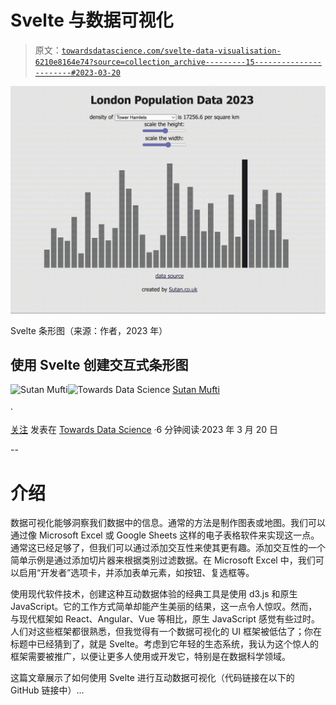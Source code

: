 # Svelte 与数据可视化

> 原文：[`towardsdatascience.com/svelte-data-visualisation-6210e8164e74?source=collection_archive---------15-----------------------#2023-03-20`](https://towardsdatascience.com/svelte-data-visualisation-6210e8164e74?source=collection_archive---------15-----------------------#2023-03-20)

![](img/81954de2afaf7180320431e00696f500.png)

Svelte 条形图（来源：作者，2023 年）

## 使用 Svelte 创建交互式条形图

[](https://sutan.co.uk/?source=post_page-----6210e8164e74--------------------------------)![Sutan Mufti](https://sutan.co.uk/?source=post_page-----6210e8164e74--------------------------------)[](https://towardsdatascience.com/?source=post_page-----6210e8164e74--------------------------------)![Towards Data Science](https://towardsdatascience.com/?source=post_page-----6210e8164e74--------------------------------) [Sutan Mufti](https://sutan.co.uk/?source=post_page-----6210e8164e74--------------------------------)

·

[关注](https://medium.com/m/signin?actionUrl=https%3A%2F%2Fmedium.com%2F_%2Fsubscribe%2Fuser%2F6b3de0d6aa21&operation=register&redirect=https%3A%2F%2Ftowardsdatascience.com%2Fsvelte-data-visualisation-6210e8164e74&user=Sutan+Mufti&userId=6b3de0d6aa21&source=post_page-6b3de0d6aa21----6210e8164e74---------------------post_header-----------) 发表在 [Towards Data Science](https://towardsdatascience.com/?source=post_page-----6210e8164e74--------------------------------) ·6 分钟阅读·2023 年 3 月 20 日[](https://medium.com/m/signin?actionUrl=https%3A%2F%2Fmedium.com%2F_%2Fvote%2Ftowards-data-science%2F6210e8164e74&operation=register&redirect=https%3A%2F%2Ftowardsdatascience.com%2Fsvelte-data-visualisation-6210e8164e74&user=Sutan+Mufti&userId=6b3de0d6aa21&source=-----6210e8164e74---------------------clap_footer-----------)

--

[](https://medium.com/m/signin?actionUrl=https%3A%2F%2Fmedium.com%2F_%2Fbookmark%2Fp%2F6210e8164e74&operation=register&redirect=https%3A%2F%2Ftowardsdatascience.com%2Fsvelte-data-visualisation-6210e8164e74&source=-----6210e8164e74---------------------bookmark_footer-----------)

# 介绍

数据可视化能够洞察我们数据中的信息。通常的方法是制作图表或地图。我们可以通过像 Microsoft Excel 或 Google Sheets 这样的电子表格软件来实现这一点。通常这已经足够了，但我们可以通过添加交互性来使其更有趣。添加交互性的一个简单示例是通过添加切片器来根据类别过滤数据。在 Microsoft Excel 中，我们可以启用“开发者”选项卡，并添加表单元素，如按钮、复选框等。

使用现代软件技术，创建这种互动数据体验的经典工具是使用 d3.js 和原生 JavaScript。它的工作方式简单却能产生美丽的结果，这一点令人惊叹。然而，与现代框架如 React、Angular、Vue 等相比，原生 JavaScript 感觉有些过时。人们对这些框架都很熟悉，但我觉得有一个数据可视化的 UI 框架被低估了；你在标题中已经猜到了，就是 Svelte。考虑到它年轻的生态系统，我认为这个惊人的框架需要被推广，以便让更多人使用或开发它，特别是在数据科学领域。

这篇文章展示了如何使用 Svelte 进行互动数据可视化（代码链接在以下的 GitHub 链接中）…
